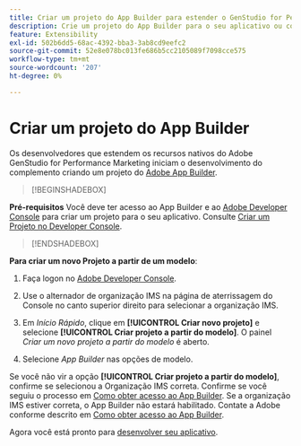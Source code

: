 ```yaml
---
title: Criar um projeto do App Builder para estender o GenStudio for Performance Marketing
description: Crie um projeto do App Builder para o seu aplicativo ou complemento.
feature: Extensibility
exl-id: 502b6dd5-68ac-4392-bba3-3ab8cd9eefc2
source-git-commit: 52e8e078bc013fe686b5cc2105089f7098cce575
workflow-type: tm+mt
source-wordcount: '207'
ht-degree: 0%

---
```


# Criar um projeto do App Builder

Os desenvolvedores que estendem os recursos nativos do Adobe GenStudio for Performance Marketing iniciam o desenvolvimento do complemento criando um projeto do [Adobe App Builder](https://developer.adobe.com/app-builder/).

>[!BEGINSHADEBOX]

**Pré-requisitos**
Você deve ter acesso ao App Builder e ao [Adobe Developer Console](https://developer.adobe.com/developer-console/) para criar um projeto para o seu aplicativo. Consulte [Criar um Projeto no Developer Console](https://developer.adobe.com/app-builder/docs/getting_started/first_app#2-create-a-new-project-on-developer-console).

>[!ENDSHADEBOX]

**Para criar um novo Projeto a partir de um modelo**:

1. Faça logon no [Adobe Developer Console](https://developer.adobe.com/developer-console/).

1. Use o alternador de organização IMS na página de aterrissagem do Console no canto superior direito para selecionar a organização IMS.

1. Em _Início Rápido_, clique em **[!UICONTROL Criar novo projeto]** e selecione **[!UICONTROL Criar projeto a partir do modelo]**. O painel _Criar um novo projeto a partir do modelo_ é aberto.

1. Selecione _App Builder_ nas opções de modelo.

Se você não vir a opção **[!UICONTROL Criar projeto a partir do modelo]**, confirme se selecionou a Organização IMS correta. Confirme se você seguiu o processo em [Como obter acesso ao App Builder](https://developer.adobe.com/app-builder/docs/overview/getting_access/). Se a organização IMS estiver correta, o App Builder não estará habilitado. Contate a Adobe conforme descrito em [Como obter acesso ao App Builder](https://developer.adobe.com/app-builder/docs/overview/getting_access/).

Agora você está pronto para [desenvolver seu aplicativo](create-app.md).
